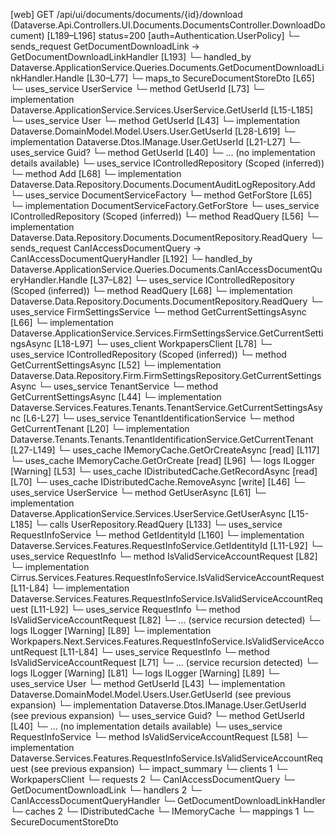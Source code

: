 [web] GET /api/ui/documents/documents/{id}/download  (Dataverse.Api.Controllers.UI.Documents.DocumentsController.DownloadDocument)  [L189–L196] status=200 [auth=Authentication.UserPolicy]
  └─ sends_request GetDocumentDownloadLink -> GetDocumentDownloadLinkHandler [L193]
    └─ handled_by Dataverse.ApplicationService.Queries.Documents.GetDocumentDownloadLinkHandler.Handle [L30–L77]
      └─ maps_to SecureDocumentStoreDto [L65]
      └─ uses_service UserService
        └─ method GetUserId [L73]
          └─ implementation Dataverse.ApplicationService.Services.UserService.GetUserId [L15-L185]
            └─ uses_service User
              └─ method GetUserId [L43]
                └─ implementation Dataverse.DomainModel.Model.Users.User.GetUserId [L28-L619]
                └─ implementation Dataverse.Dtos.IManage.User.GetUserId [L21-L27]
            └─ uses_service Guid?
              └─ method GetUserId [L40]
                └─ ... (no implementation details available)
      └─ uses_service IControlledRepository<DocumentAuditLog> (Scoped (inferred))
        └─ method Add [L68]
          └─ implementation Dataverse.Data.Repository.Documents.DocumentAuditLogRepository.Add
      └─ uses_service DocumentServiceFactory
        └─ method GetForStore [L65]
          └─ implementation DocumentServiceFactory.GetForStore
      └─ uses_service IControlledRepository<Document> (Scoped (inferred))
        └─ method ReadQuery [L56]
          └─ implementation Dataverse.Data.Repository.Documents.DocumentRepository.ReadQuery
  └─ sends_request CanIAccessDocumentQuery -> CanIAccessDocumentQueryHandler [L192]
    └─ handled_by Dataverse.ApplicationService.Queries.Documents.CanIAccessDocumentQueryHandler.Handle [L37–L82]
      └─ uses_service IControlledRepository<Document> (Scoped (inferred))
        └─ method ReadQuery [L68]
          └─ implementation Dataverse.Data.Repository.Documents.DocumentRepository.ReadQuery
      └─ uses_service FirmSettingsService
        └─ method GetCurrentSettingsAsync [L66]
          └─ implementation Dataverse.ApplicationService.Services.FirmSettingsService.GetCurrentSettingsAsync [L18-L97]
            └─ uses_client WorkpapersClient [L78]
            └─ uses_service IControlledRepository<FirmSettings> (Scoped (inferred))
              └─ method GetCurrentSettingsAsync [L52]
                └─ implementation Dataverse.Data.Repository.Firm.FirmSettingsRepository.GetCurrentSettingsAsync
            └─ uses_service TenantService
              └─ method GetCurrentSettingsAsync [L44]
                └─ implementation Dataverse.Services.Features.Tenants.TenantService.GetCurrentSettingsAsync [L6-L27]
                  └─ uses_service TenantIdentificationService
                    └─ method GetCurrentTenant [L20]
                      └─ implementation Dataverse.Tenants.Tenants.TenantIdentificationService.GetCurrentTenant [L27-L149]
                        └─ uses_cache IMemoryCache.GetOrCreateAsync [read] [L117]
                        └─ uses_cache IMemoryCache.GetOrCreate [read] [L96]
                        └─ logs ILogger<ITenantIdentificationService> [Warning] [L53]
            └─ uses_cache IDistributedCache.GetRecordAsync [read] [L70]
            └─ uses_cache IDistributedCache.RemoveAsync [write] [L46]
      └─ uses_service UserService
        └─ method GetUserAsync [L61]
          └─ implementation Dataverse.ApplicationService.Services.UserService.GetUserAsync [L15-L185]
            └─ calls UserRepository.ReadQuery [L133]
            └─ uses_service RequestInfoService
              └─ method GetIdentityId [L160]
                └─ implementation Dataverse.Services.Features.RequestInfoService.GetIdentityId [L11-L92]
                  └─ uses_service RequestInfo
                    └─ method IsValidServiceAccountRequest [L82]
                      └─ implementation Cirrus.Services.Features.RequestInfoService.IsValidServiceAccountRequest [L11-L84]
                      └─ implementation Dataverse.Services.Features.RequestInfoService.IsValidServiceAccountRequest [L11-L92]
                        └─ uses_service RequestInfo
                          └─ method IsValidServiceAccountRequest [L82]
                            └─ ... (service recursion detected)
                        └─ logs ILogger<IRequestInfoService> [Warning] [L89]
                      └─ implementation Workpapers.Next.Services.Features.RequestInfoService.IsValidServiceAccountRequest [L11-L84]
                        └─ uses_service RequestInfo
                          └─ method IsValidServiceAccountRequest [L71]
                            └─ ... (service recursion detected)
                        └─ logs ILogger<IRequestInfoService> [Warning] [L81]
                  └─ logs ILogger<IRequestInfoService> [Warning] [L89]
            └─ uses_service User
              └─ method GetUserId [L43]
                └─ implementation Dataverse.DomainModel.Model.Users.User.GetUserId (see previous expansion)
                └─ implementation Dataverse.Dtos.IManage.User.GetUserId (see previous expansion)
            └─ uses_service Guid?
              └─ method GetUserId [L40]
                └─ ... (no implementation details available)
      └─ uses_service RequestInfoService
        └─ method IsValidServiceAccountRequest [L58]
          └─ implementation Dataverse.Services.Features.RequestInfoService.IsValidServiceAccountRequest (see previous expansion)
  └─ impact_summary
    └─ clients 1
      └─ WorkpapersClient
    └─ requests 2
      └─ CanIAccessDocumentQuery
      └─ GetDocumentDownloadLink
    └─ handlers 2
      └─ CanIAccessDocumentQueryHandler
      └─ GetDocumentDownloadLinkHandler
    └─ caches 2
      └─ IDistributedCache
      └─ IMemoryCache
    └─ mappings 1
      └─ SecureDocumentStoreDto

